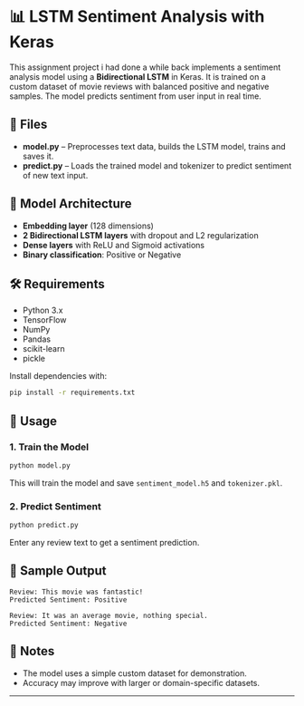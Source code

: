 # 📊 LSTM Sentiment Analysis with Keras

This assignment project i had done a while back implements a sentiment analysis model using a **Bidirectional LSTM** in Keras. It is trained on a custom dataset of movie reviews with balanced positive and negative samples. The model predicts sentiment from user input in real time.

## 📁 Files

* **model.py** – Preprocesses text data, builds the LSTM model, trains and saves it.
* **predict.py** – Loads the trained model and tokenizer to predict sentiment of new text input.

## 🧠 Model Architecture

* **Embedding layer** (128 dimensions)
* **2 Bidirectional LSTM layers** with dropout and L2 regularization
* **Dense layers** with ReLU and Sigmoid activations
* **Binary classification**: Positive or Negative

## 🛠 Requirements

* Python 3.x
* TensorFlow
* NumPy
* Pandas
* scikit-learn
* pickle

Install dependencies with:

```bash
pip install -r requirements.txt
```

## 🚀 Usage

### 1. Train the Model

```bash
python model.py
```

This will train the model and save `sentiment_model.h5` and `tokenizer.pkl`.

### 2. Predict Sentiment

```bash
python predict.py
```

Enter any review text to get a sentiment prediction.

## 🧪 Sample Output

```
Review: This movie was fantastic!
Predicted Sentiment: Positive

Review: It was an average movie, nothing special.
Predicted Sentiment: Negative
```

## 📌 Notes

* The model uses a simple custom dataset for demonstration.
* Accuracy may improve with larger or domain-specific datasets.

---

